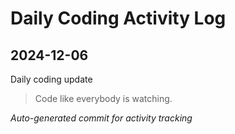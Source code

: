 # Daily Coding Activity Log

## 2024-12-06

Daily coding update

> Code like everybody is watching.

*Auto-generated commit for activity tracking*
